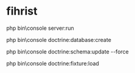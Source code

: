 # fihrist

php bin\console server:run

php bin\console doctrine:database:create

php bin\console doctrine:schema:update --force

php bin\console doctrine:fixture:load
